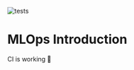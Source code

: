 ![tests](https://github.com/olaluwoye9/mlops-introduction/actions/workflows/tests.yml/badge.svg)

# MLOps Introduction
CI is working 🎉
